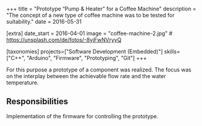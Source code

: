

+++
title = "Prototype “Pump & Heater” for a Coffee Machine"
description = "The concept of a new type of coffee machine was to be tested for suitability."
date = 2016-05-31

[extra]
date_start = 2016-04-01
image = "coffee-machine-2.jpg" # https://unsplash.com/de/fotos/-8yjFwNVryyQ

[taxonomies]
projects=["Software Development (Embedded)"]
skills=["C++", "Arduino", "Firmware", "Prototyping", "Git"]
+++

For this purpose a prototype of a component was realized. The focus was on the interplay between the achievable flow rate and the water temperature.

## Responsibilities
Implementation of the firmware for controlling the prototype.